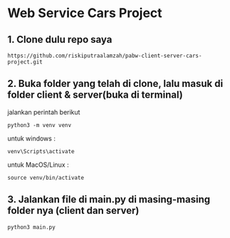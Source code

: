 # Web Service Cars Project 

## 1. Clone dulu repo saya
```
https://github.com/riskiputraalamzah/pabw-client-server-cars-project.git
```
## 2. Buka folder yang telah di clone, lalu masuk di folder client & server(buka di terminal)
jalankan perintah berikut 
```
python3 -m venv venv
```
untuk windows : 
```
venv\Scripts\activate
```
untuk MacOS/Linux :
```
source venv/bin/activate
```
## 3. Jalankan file di main.py di masing-masing folder nya (client dan server)
```
python3 main.py
```
